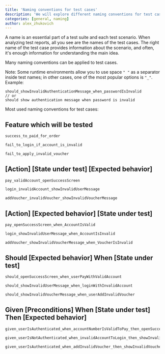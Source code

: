 ```yaml
---
title: 'Naming conventions for test cases'
description: 'We will explore different naming conventions for test cases.'
categories: [general, naming]
author: alex_zhukovich
---
```

A name is an essential part of a test suite and each test scenario. When analyzing test reports, all you see are the names of the test cases. The right name of the test case provides information about the scenario, and often, it's enough information for understanding the main idea.

Many naming conventions can be applied to test cases.

Note: Some runtime environments allow you to use space `" "` as a separator inside test names; in other cases, one of the most popular options is `"_"`. Example:
```
should_showInvalidAuthenticationMessage_when_passwordIsInvalid
// or
should show authentication message when password is invalid
```

Most used naming conventions for test cases:
## Feature which will be tested
```kotlin
success_to_paid_for_order

fail_to_login_if_account_is_invalid

fail_to_apply_invalid_voucher
```
## [Action] [State under test] [Expected behavior]
```kotlin
pay_validAccount_openSuccessScreen

login_invalidAccount_showInvalidUserMessage

addVoucher_invalidVoucher_showInvalidVoucherMessage
```  
## [Action] [Expected behavior] [State under test]
```kotlin
pay_openSuccessScreen_when_AccountIsValid

login_showInvalidUserMessage_when_AccountIsInvalid

addVoucher_showInvalidVoucherMessage_when_VoucherIsInvalid
```  
## Should [Expected behavior] When [State under test]
```kotlin
should_openSuccessScreen_when_userPayWithValidAccount

should_showInvalidUserMessage_when_loginWithInvalidAccount

should_showInvalidVoucherMessage_when_userAddInvalidVoucher
```
## Given [Preconditions] When [State under test] Then [Expected behavior]
```kotlin
given_userIsAuthenticated_when_accountNumberIsValidToPay_then_openSuccessScreen

given_userIsNotAuthenticated_when_invalidAccountToLogin_then_showInvalidVoucherMessage

given_userIsAuthenticated_when_addInvalidVoucher_then_showInvalidVoucherMessage
```  
